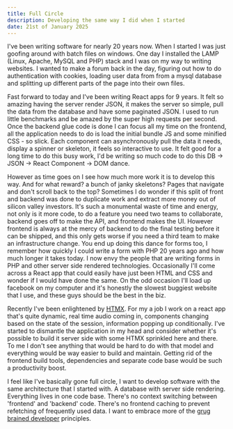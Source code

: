 ```yaml
---
title: Full Circle
description: Developing the same way I did when I started
date: 21st of January 2025
---
```


I've been writing software for nearly 20 years now. When I started I was just goofing around with batch files on windows. One day I installed the LAMP (Linux, Apache, MySQL and PHP) stack and I was on my way to writing websites. I wanted to make a forum back in the day, figuring out how to do authentication with cookies, loading user data from from a mysql database and splitting up different parts of the page into their own files.

Fast forward to today and I've been writing React apps for 9 years. It felt so amazing having the server render JSON, it makes the server so simple, pull the data from the database and have some paginated JSON. I used to run little benchmarks and be amazed by the super high requests per second. Once the backend glue code is done I can focus all my time on the frontend, all the application needs to do is load the initial bundle JS and some minified CSS - so slick. Each component can asynchronously pull the data it needs, display a spinner or skeleton, it feels so interactive to use. It felt good for a long time to do this busy work, I'd be writing so much code to do this DB -> JSON -> React Component -> DOM dance.

<!-- I'd try to keep my frontend dependencies minimal, do a lot of work myself to avoid importing a third-party library. I think this is a good starting point, however I've found that this can lead to a lot of duplicate code as things grow unless you're really well disciplined and have a knack for making good APIs first go. One of the most valuable parts of importing a third-party library is the common API across the code base which isn't easily changeable. It can encourage consistent code across the app. -->

However as time goes on I see how much more work it is to develop this way. And for what reward? a bunch of janky skeletons? Pages that navigate and don't scroll back to the top? Sometimes I do wonder if this split of front and backend was done to duplicate work and extract more money out of silicon valley investors. It's such a monumental waste of time and energy, not only is it more code, to do a feature you need two teams to collaborate, backend goes off to make the API, and frontend makes the UI. However frontend is always at the mercy of backend to do the final testing before it can be shipped, and this only gets worse if you need a third team to make an infrastructure change. You end up doing this dance for forms too, I remember how quickly I could write a form with PHP 20 years ago and how much longer it takes today. I now envy the people that are writing forms in PHP and other server side rendered technologies. Occasionally I'll come across a React app that could easily have just been HTML and CSS and wonder if I would have done the same. On the odd occasion I'll load up facebook on my computer and it's honestly the slowest buggiest website that I use, and these guys should be the best in the biz.

Recently I've been enlightened by [HTMX](https://htmx.org/). For my a job I work on a react app that's quite dynamic, real time audio coming in, components changing based on the state of the session, information popping up conditionally. I've started to dismantle the application in my head and consider whether it's possible to build it server side with some HTMX sprinkled here and there. To me I don't see anything that would be hard to do with that model and everything would be way easier to build and maintain. Getting rid of the frontend build tools, dependencies and separate code base would be such a productivity boost.

I feel like I've basically gone full circle, I want to develop software with the same architecture that I started with. A database with server side rendering. Everything lives in one code base. There's no context switching between 'frontend' and 'backend' code. There's no frontend caching to prevent refetching of frequently used data. I want to embrace more of the [grug brained developer](https://grugbrain.dev/) principles.
